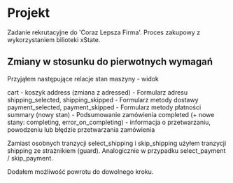 # Projekt

Zadanie rekrutacyjne do 'Coraz Lepsza Firma'. Proces zakupowy z wykorzystaniem bilioteki xState.

## Zmiany w stosunku do pierwotnych wymagań

Przyjąłem następujące relacje stan maszyny - widok

cart - koszyk
address (zmiana z adressed) - Formularz adresu
shipping_selected, shipping_skipped - Formularz metody dostawy
payment_selected, payment_skipped - Formularz metody płatności
summary (nowy stan) - Podsumowanie zamówienia
completed (+ nowe stany: completing, error_on_completing) - informacja o przetwarzaniu, powodzeniu lub błędzie przetwarzania zamówienia

Zamiast osobnych tranzycji select_shipping i skip_shipping użyłem tranzycji shipping ze strażnikiem (guard). Analogicznie w przypadku select_payment / skip_payment.

Dodałem możliwość powrotu do dowolnego kroku.
